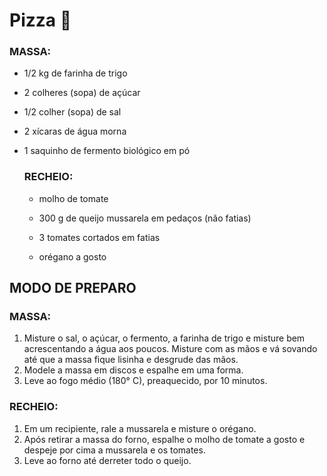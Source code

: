  # Pizza :pizza:

### MASSA:

- 1/2 kg de farinha de trigo

- 2 colheres (sopa) de açúcar

- 1/2 colher (sopa) de sal

- 2 xícaras de água morna

- 1 saquinho de fermento biológico em pó

  ### RECHEIO:

  - molho de tomate

  - 300 g de queijo mussarela em pedaços (não fatias)

  - 3 tomates cortados em fatias

  - orégano a gosto

    

## MODO DE PREPARO



### MASSA:

1. Misture o sal, o açúcar, o fermento, a farinha de trigo e misture bem acrescentando a água aos poucos. Misture com as mãos e vá sovando até que a massa fique lisinha e desgrude das mãos.
2. Modele a massa em discos e espalhe em uma forma.
3. Leve ao fogo médio (180° C), preaquecido, por 10 minutos.

### RECHEIO:

1. Em um recipiente, rale a mussarela e misture o orégano.
2. Após retirar a massa do forno, espalhe o molho de tomate a gosto e despeje por cima a mussarela e os tomates.
3. Leve ao forno até derreter todo o queijo.